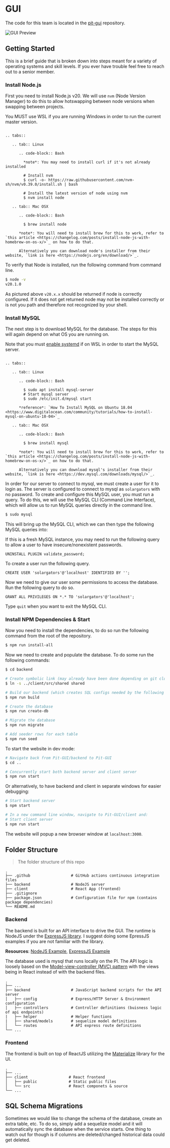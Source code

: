 # GUI

The code for this team is located in the [pit-gui](https://github.com/Solar-Gators/Pit-GUI) repository.

![GUI Preview](/_static/telemetry/live-telemetry.png)


## Getting Started

This is a brief guide that is broken down into steps meant for a variety of operating systems and skill levels. If you ever have trouble feel free to reach out to a senior member.

### Install Node.js

First you need to install Node.js v20. We will use `nvm` (Node Version Manager) to do this to allow hotswapping between node versions when swapping between projects.

You MUST use WSL if you are running Windows in order to run the current master version.

```eval_rst

.. tabs::

   .. tab:: Linux

      .. code-block:: Bash

        *note*: You may need to install curl if it's not already installed

        # Install nvm
        $ curl -o- https://raw.githubusercontent.com/nvm-sh/nvm/v0.39.0/install.sh | bash

        # Install the latest version of node using nvm
        $ nvm install node

   .. tab:: Mac OSX

      .. code-block:: Bash

        $ brew install node

      *note*: You will need to install brew for this to work, refer to `this article <https://changelog.com/posts/install-node-js-with-homebrew-on-os-x/>`_ on how to do that.

      Alternatively you can download node's installer from their website, `link is here <https://nodejs.org/en/download/>`_.

```

To verify that Node is installed, run the following command from command line.

```Bash
$ node -v
v20.1.0
```
As pictured above `v20.x.x` should be returned if node is correctly configured. If it does not get returned node may not be installed correctly or is not you path and therefore not recognized by your shell.

### Install MySQL

The next step is to download MySQL for the database. The steps for this will again depend on what OS you are running on.

Note that you must [enable systemd](https://stackoverflow.com/a/74843759) if on WSL in order to start the MySQL server.

```eval_rst

.. tabs::

   .. tab:: Linux

      .. code-block:: Bash

        $ sudo apt install mysql-server
        # Start mysql server
        $ sudo /etc/init.d/mysql start

      *reference*: `How To Install MySQL on Ubuntu 18.04 <https://www.digitalocean.com/community/tutorials/how-to-install-mysql-on-ubuntu-18-04>`_

   .. tab:: Mac OSX

      .. code-block:: Bash

        $ brew install mysql

      *note*: You will need to install brew for this to work, refer to `this article <https://changelog.com/posts/install-node-js-with-homebrew-on-os-x/>`_ on how to do that.

      Alternatively you can download mysql's installer from their website, `link is here <https://dev.mysql.com/downloads/mysql/>`_.

```

In order for our server to connect to mysql, we must create a user for it to login as. The server is configured to connect to mysql as `solargators` with no password. To create and configure this MySQL user, you must run a query. To do this, we will use the MySQL CLI (Command Line Interface), which will allow us to run MySQL queries directly in the command line.

```Bash
$ sudo mysql
```

This will bring up the MySQL CLI, which we can then type the following MySQL queries into:

If this is a fresh MySQL instance, you may need to run the following query to allow a user to have insecure/nonexistent passwords.
```MySQL
UNINSTALL PLUGIN validate_password;
```

To create a user run the following query.

```MySQL
CREATE USER 'solargators'@'localhost' IDENTIFIED BY '';
```

Now we need to give our user some permissions to access the database. Run the following query to do so.

```MySQL
GRANT ALL PRIVILEGES ON *.* TO 'solargators'@'localhost';
```

Type `quit` when you want to exit the MySQL CLI.

### Install NPM Dependencies & Start

Now you need to install the dependencies, to do so run the following command from the root of the repository.

```Bash
$ npm run install-all
```

Now we need to create and populate the database. To do some run the following commands:

```Bash
$ cd backend

# Create symbolic link (may already have been done depending on git clone method)
$ ln -s ../client/src/shared shared

# Build our backend (which creates SQL configs needed by the following commands)
$ npm run build

# Create the database
$ npm run create-db

# Migrate the database
$ npm run migrate

# Add seeder rows for each table
$ npm run seed
```

To start the website in dev mode:

```Bash
# Navigate back from Pit-GUI/backend to Pit-GUI
$ cd ..

# Concurrently start both backend server and client server
$ npm run start
```

Or alternatively, to have backend and client in separate windows for easier debugging:
```Bash
# Start backend server
$ npm start

# In a new command line window, navigate to Pit-GUI/client and:
# Start client server
$ npm run start
```

The website will popup a new browser window at `localhost:3000`.

## Folder Structure

> The folder structure of this repo

    .
    ├── .github                  # GitHub actions continuous integration files
    ├── backend                  # NodeJS server
    ├── client                   # React App (frontend)
    ├── .gitignore
    ├── package.json             # Configuration file for npm (contains package dependencies)
    └── README.md

### Backend
The backend is built for an API interface to drive the GUI. The runtime is NodeJS under the [ExpressJS library](https://expressjs.com/). I suggest doing some EpressJS examples if you are not familiar with the library.

**Resources**: [NodeJS Example](https://medium.com/@adnanrahic/hello-world-app-with-node-js-and-express-c1eb7cfa8a30), [ExpressJS Example](https://medium.com/@onejohi/building-a-simple-rest-api-with-nodejs-and-express-da6273ed7ca9)

The database used is mysql that runs locally on the PI. The API logic is loosely based on the [Model-view-controller (MVC) pattern](https://en.wikipedia.org/wiki/Model%E2%80%93view%E2%80%93controller) with the views being in React instead of with the backend files.

    .
    ├── ...
    ├── backend                  # JavaScript backend scripts for the API server
    │   ├── config               # Express/HTTP Server & Environment configuration
    │   ├── controllers          # Controller definitions (buisness logic of api endpoints)
    |   ├── helper               # Helper functions
    |   ├── shared/models        # sequelize model definitions
    │   └── routes               # API express route definitions
    └── ...

### Frontend
The frontend is built on top of ReactJS utilizing the [Materialize](https://materializecss.com/) library for the UI.

    .
    ├── ...
    ├── client                  # React frontend
    │   ├── public              # Static public files
    │   └── src                 # React componets & source
    └── ...


## SQL Schema Migrations

Sometimes we would like to change the schema of the database, create an extra table, etc. To do so, simply add a sequelize model and it will automatically sync the database when the service starts. One thing to watch out for though is if columns are deleted/changed historical data could get deleted.
